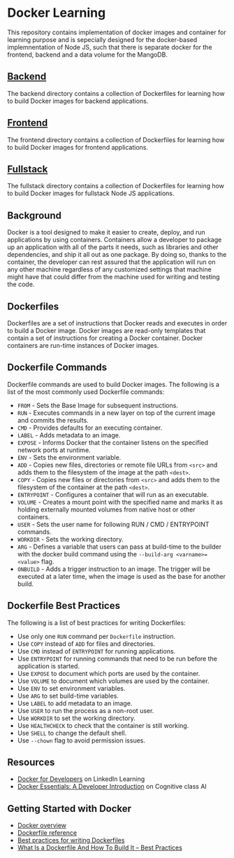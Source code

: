 # Docker Learning
This repository contains implementation of docker images and container for learning purpose and is sepecially designed for the docker-based implemnentation of Node JS, such that there is separate docker for the frontend, backend and a data volume for the MangoDB. 

## [Backend](backend/)
The backend directory contains a collection of Dockerfiles for learning how to build Docker images for backend applications.

## [Frontend](frontend/)
The frontend directory contains a collection of Dockerfiles for learning how to build Docker images for frontend applications.

## [Fullstack](fullstack/)
The fullstack directory contains a collection of Dockerfiles for learning how to build Docker images for fullstack Node JS applications.

## Background
Docker is a tool designed to make it easier to create, deploy, and run applications by using containers. Containers allow a developer to package up an application with all of the parts it needs, such as libraries and other dependencies, and ship it all out as one package. By doing so, thanks to the container, the developer can rest assured that the application will run on any other machine regardless of any customized settings that machine might have that could differ from the machine used for writing and testing the code. 

## Dockerfiles
Dockerfiles are a set of instructions that Docker reads and executes in order to build a Docker image. Docker images are read-only templates that contain a set of instructions for creating a Docker container. Docker containers are run-time instances of Docker images.

## Dockerfile Commands
Dockerfile commands are used to build Docker images. The following is a list of the most commonly used Dockerfile commands:

* `FROM` - Sets the Base Image for subsequent instructions.
* `RUN` - Executes commands in a new layer on top of the current image and commits the results.
* `CMD` - Provides defaults for an executing container.
* `LABEL` - Adds metadata to an image.
* `EXPOSE` - Informs Docker that the container listens on the specified network ports at runtime.
* `ENV` - Sets the environment variable.
* `ADD` - Copies new files, directories or remote file URLs from `<src>` and adds them to the filesystem of the image at the path `<dest>`.
* `COPY` - Copies new files or directories from `<src>` and adds them to the filesystem of the container at the path `<dest>`.
* `ENTRYPOINT` - Configures a container that will run as an executable.
* `VOLUME` - Creates a mount point with the specified name and marks it as holding externally mounted volumes from native host or other containers.
* `USER` - Sets the user name for following RUN / CMD / ENTRYPOINT commands.
* `WORKDIR` - Sets the working directory.
* `ARG` - Defines a variable that users can pass at build-time to the builder with the docker build command using the `--build-arg <varname>=<value>` flag.
* `ONBUILD` - Adds a trigger instruction to an image. The trigger will be executed at a later time, when the image is used as the base for another build.

## Dockerfile Best Practices
The following is a list of best practices for writing Dockerfiles:

* Use only one `RUN` command per `Dockerfile` instruction.
* Use `COPY` instead of `ADD` for files and directories.
* Use `CMD` instead of `ENTRYPOINT` for running applications.
* Use `ENTRYPOINT` for running commands that need to be run before the application is started.
* Use `EXPOSE` to document which ports are used by the container.
* Use `VOLUME` to document which volumes are used by the container.
* Use `ENV` to set environment variables.
* Use `ARG` to set build-time variables.
* Use `LABEL` to add metadata to an image.
* Use `USER` to run the process as a non-root user.
* Use `WORKDIR` to set the working directory.
* Use `HEALTHCHECK` to check that the container is still working.
* Use `SHELL` to change the default shell.
* Use `--chown` flag to avoid permission issues.

## Resources
* [Docker for Developers](https://www.linkedin.com/learning/docker-for-developers-14493163) on LinkedIn Learning
* [Docker Essentials: A Developer Introduction](https://cognitiveclass.ai/courses/docker-essentials) on Cognitive class AI

## Getting Started with Docker
* [Docker overview](https://docs.docker.com/get-started/overview/)
* [Dockerfile reference](https://docs.docker.com/engine/reference/builder/)
* [Best practices for writing Dockerfiles](https://docs.docker.com/develop/develop-images/dockerfile_best-practices/)
* [What Is a Dockerfile And How To Build It – Best Practices](https://spacelift.io/blog/dockerfile)
